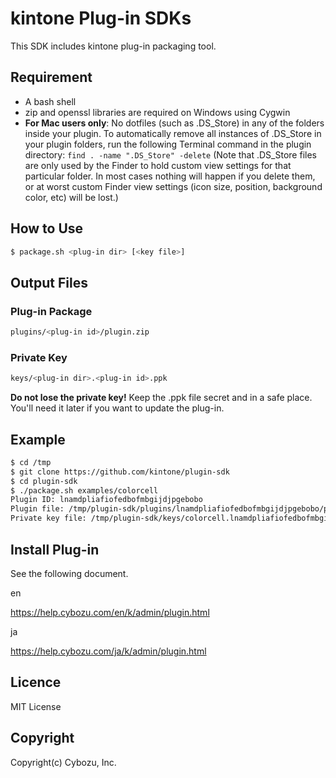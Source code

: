 kintone Plug-in SDKs
==========================

This SDK includes kintone plug-in packaging tool.

## Requirement

* A bash shell
* zip and openssl libraries are required on Windows using Cygwin
* **For Mac users only**: No dotfiles (such as .DS_Store) in any of the folders inside your plugin. To automatically remove all instances of .DS_Store in your plugin folders, run the following Terminal command in the plugin directory:
```find . -name ".DS_Store" -delete```
(Note that .DS_Store files are only used by the Finder to hold custom view settings for that particular folder. In most cases nothing will happen if you delete them, or at worst custom Finder view settings (icon size, position, background color, etc) will be lost.)

## How to Use

```bash
$ package.sh <plug-in dir> [<key file>]
```
## Output Files

### Plug-in Package
```bash
plugins/<plug-in id>/plugin.zip
```

### Private Key
```bash
keys/<plug-in dir>.<plug-in id>.ppk
```
**Do not lose the private key!** Keep the .ppk file secret and in a safe place. You'll need it later if you want to update the plug-in.

## Example
```bash
$ cd /tmp
$ git clone https://github.com/kintone/plugin-sdk
$ cd plugin-sdk
$ ./package.sh examples/colorcell
Plugin ID: lnamdpliafiofedbofmbgijdjpgebobo
Plugin file: /tmp/plugin-sdk/plugins/lnamdpliafiofedbofmbgijdjpgebobo/plugin.zip
Private key file: /tmp/plugin-sdk/keys/colorcell.lnamdpliafiofedbofmbgijdjpgebobo.ppk
```

## Install Plug-in

See the following document.

en

https://help.cybozu.com/en/k/admin/plugin.html

ja

https://help.cybozu.com/ja/k/admin/plugin.html

## Licence

MIT License

## Copyright

Copyright(c) Cybozu, Inc.
